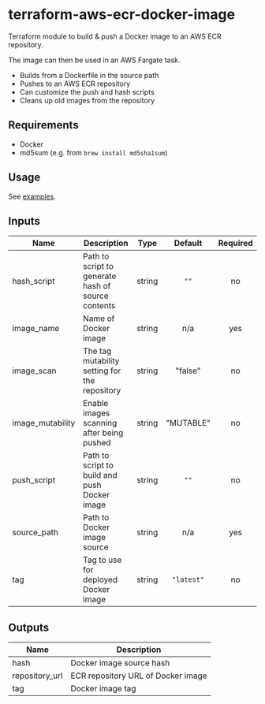 # terraform-aws-ecr-docker-image

Terraform module to build & push a Docker image to an AWS ECR repository.

The image can then be used in an AWS Fargate task.

- Builds from a Dockerfile in the source path
- Pushes to an AWS ECR repository
- Can customize the push and hash scripts
- Cleans up old images from the repository

## Requirements

- Docker
- md5sum (e.g. from `brew install md5sha1sum`)

## Usage

See [examples](examples).

## Inputs

| Name             | Description                                        |  Type  |  Default   | Required |
| ---------------- | -------------------------------------------------- | :----: | :--------: | :------: |
| hash_script      | Path to script to generate hash of source contents | string |    `""`    |    no    |
| image_name       | Name of Docker image                               | string |    n/a     |   yes    |
| image_scan       | The tag mutability setting for the repository      | string |  "false"   |    no    |
| image_mutability | Enable images scanning after being pushed          | string |  "MUTABLE" |    no    |
| push_script      | Path to script to build and push Docker image      | string |    `""`    |    no    |
| source_path      | Path to Docker image source                        | string |    n/a     |   yes    |
| tag              | Tag to use for deployed Docker image               | string | `"latest"` |    no    |

## Outputs

| Name           | Description                        |
| -------------- | ---------------------------------- |
| hash           | Docker image source hash           |
| repository_url | ECR repository URL of Docker image |
| tag            | Docker image tag                   |
